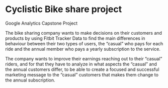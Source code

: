 # Cyclistic Bike share project
Google Analytics Capstone Project

The bike sharing company wants to make decisions on their customers and products by using Fitbit Tracker Data to find the main differences in behaviour between their two types of users, the “casual” who pays for each ride and the annual member who pays a yearly subscription to the service.

The company wants to improve their earnings reaching out to their “casual” riders, and for that they have to analyze in what aspects the “casual” and the annual customers differ, to be able to create a focused and successful marketing message to the “casual” customers that makes them change to the annual subscription.
